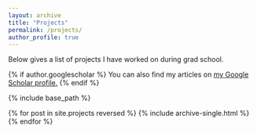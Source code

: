 ```yaml
---
layout: archive
title: "Projects"
permalink: /projects/
author_profile: true
---
```


Below gives a list of projects I have worked on during grad school.

{% if author.googlescholar %}
  You can also find my articles on <u><a href="{{author.googlescholar}}">my Google Scholar profile</a>.</u>
{% endif %}

{% include base_path %}

{% for post in site.projects reversed %}
  {% include archive-single.html %}
{% endfor %}
